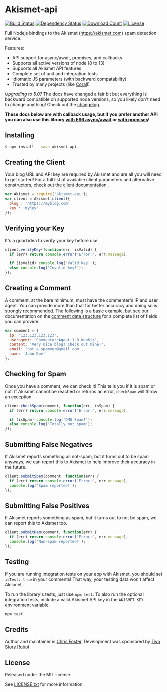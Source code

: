 Akismet-api
===========

[![Build Status][img:build]][build]
[![Dependency Status][img:deps]][deps]
[![Download Count][img:downloads]][downloads]
[![License][img:license]][license]

Full Nodejs bindings to the Akismet (https://akismet.com) spam detection
service.

Features:
* API support for async/await, promises, and callbacks
* Supports all active versions of node (8 to 13)
* Supports all Akismet API features
* Complete set of unit and integration tests
* Idiomatic JS parameters (with backward compatability)
* Trusted by many projects (like [Coral][coral]!)

_Upgrading to 5.0?_ The docs have changed a fair bit but everything is backward
compatible on supported node versions, so you likely don't need to change
anything! Check out the [changelog][changelog].

**These docs below are with callback usage, but if you prefer another API you
can also use this library [with ES6 async/await][README] or [with
promises][promises]!**

Installing
----------

```bash
$ npm install --save akismet-api
```

Creating the Client
-------------------

Your blog URL and API key are required by Akismet and are all you will need to
get started! For a full list of available client parameters and alternative
constructors, check out the [client documentation][client].

```javascript
var Akismet = require('akismet-api');
var client = Akismet.client({
  blog : 'https://myblog.com',
  key : 'myKey'
});
```

Verifying your Key
------------------

It's a good idea to verify your key before use.

```javascript
client.verifyKey(function(err, isValid) {
  if (err) return console.error('Error:', err.message);

  if (isValid) console.log('Valid key!');
  else console.log('Invalid key!');
});
```

Creating a Comment
------------------

A comment, at the bare minimum, must have the commenter's IP and user agent.
You can provide more than that for better accuracy and doing so is strongly
recommended. The following is a basic example, but see our documentation on the
[comment data structure][comments] for a complete list of fields you can
provide.

```javascript
var comment = {
  ip: '123.123.123.123',
  useragent: 'CommentorsAgent 1.0 WebKit',
  content: 'Very nice blog! Check out mine!',
  email: 'not.a.spammer@gmail.com',
  name: 'John Doe'
};
```

Checking for Spam
-----------------

Once you have a comment, we can check it! This tells you if it is spam or not.
If Akismet cannot be reached or returns an error, `checkSpam` will throw an
exception.

```javascript
client.checkSpam(comment, function(err, isSpam) {
  if (err) return console.error('Error:', err.message);

  if (isSpam) console.log('OMG Spam!');
  else console.log('Totally not spam');
});
```

Submitting False Negatives
--------------------------

If Akismet reports something as not-spam, but it turns out to be spam anyways,
we can report this to Akismet to help improve their accuracy in the future.

```javascript
client.submitSpam(comment, function(err) {
  if (err) return console.error('Error:', err.message);
  console.log('Spam reported!');
});
```

Submitting False Positives
--------------------------

If Akismet reports something as spam, but it turns out to not be spam, we can
report this to Akismet too.

```javascript
client.submitHam(comment, function(err) {
  if (err) return console.error('Error:', err.message);
  console.log('Non-spam reported!');
});
```

Testing
-------

If you are running integration tests on your app with Akismet, you should set 
`isTest: true` in your comments! That way, your testing data won't affect
Akismet.

To run the library's tests, just use `npm test`. To also run the optional
integration tests, include a valid Akismet API key in the `AKISMET_KEY`
environment variable.

```bash
npm test
```

Credits
-------

Author and maintainer is [Chris Foster][chrisfosterelli].
Development was sponsored by [Two Story Robot][twostoryrobot]

License
-------

Released under the MIT license.

See [LICENSE.txt][license] for more information.

[img:build]: https://img.shields.io/travis/com/chrisfosterelli/akismet-api/master.svg?maxAge=3600&style=flat-square
[img:deps]: https://img.shields.io/david/chrisfosterelli/akismet-api.svg?maxAge=3600&style=flat-square
[img:downloads]: https://img.shields.io/npm/dm/akismet-api.svg?maxAge=3600&style=flat-square
[img:license]: https://img.shields.io/npm/l/akismet-api.svg?maxAge=3600&style=flat-square
[build]: https://travis-ci.com/chrisfosterelli/akismet-api
[deps]: https://david-dm.org/chrisfosterelli/akismet-api
[downloads]: https://www.npmjs.com/package/akismet-api
[license]: /LICENSE.txt
[coral]: https://github.com/coralproject/talk
[changelog]: /CHANGELOG.md
[chrisfosterelli]: https://github.com/chrisfosterelli
[twostoryrobot]: https://github.com/twostoryrobot
[comments]: /docs/comments.md
[promises]: /docs/promises.md
[README]: /README.md
[client]: /docs/client.md
